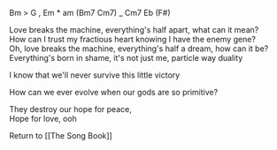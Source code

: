 Bm > G , Em * am (Bm7 Cm7)  _  Cm7 Eb (F#) 

Love breaks the machine, everything's half apart, what can it mean?  
How can I trust my fractious heart knowing I have the enemy gene?  
Oh, love breaks the machine, everything's half a dream, how can it be?  
Everything's born in shame, it's not just me, particle way duality  
  
I know that we'll never survive this little victory  

How can we ever evolve when our gods are so primitive?  
  
They destroy our hope for peace,  
Hope for love, ooh

Return to [[The Song Book]]